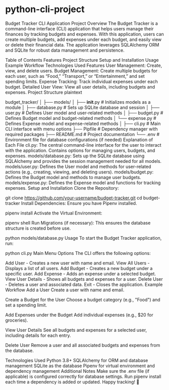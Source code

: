 # python-cli-project
Budget Tracker CLI Application
Project Overview
The Budget Tracker is a command-line interface (CLI) application that helps users manage their finances by tracking budgets and expenses. With this application, users can create multiple budgets, add expenses under each budget, and easily view or delete their financial data. The application leverages SQLAlchemy ORM and SQLite for robust data management and persistence.

Table of Contents
Features
Project Structure
Setup and Installation
Usage
Example Workflow
Technologies Used
Features
User Management: Create, view, and delete users.
Budget Management: Create multiple budgets for each user, such as “Food,” “Transport,” or “Entertainment,” and set spending limits.
Expense Tracking: Track individual expenses under each budget.
Detailed User View: View all user details, including budgets and expenses.
Project Structure
plaintext

budget_tracker/
│
├── models/
│   ├── __init__.py           # Initializes models as a module
│   ├── database.py           # Sets up SQLite database and session
│   ├── user.py               # Defines User model and user-related methods
│   ├── budget.py             # Defines Budget model and budget-related methods
│   └── expense.py            # Defines Expense model and expense-related methods
│
├── cli.py                    # Main CLI interface with menu options
├── Pipfile                   # Dependency manager with required packages
├── README.md                 # Project documentation
└── .env                      # Environment file for database configurations (if needed)
Explanation of Each File
cli.py: The central command-line interface for the user to interact with the application. Contains options for managing users, budgets, and expenses.
models/database.py: Sets up the SQLite database using SQLAlchemy and provides the session management needed for all models.
models/user.py: Defines the User model and methods for user-related actions (e.g., creating, viewing, and deleting users).
models/budget.py: Defines the Budget model and methods to manage user budgets.
models/expense.py: Defines the Expense model and functions for tracking expenses.
Setup and Installation
Clone the Repository:

git clone https://github.com/your-username/budget-tracker.git
cd budget-tracker
Install Dependencies: Ensure you have Pipenv installed.

pipenv install
Activate the Virtual Environment:

pipenv shell
Run Migrations (if necessary): This ensures the database structure is created before use.

python models/database.py
Usage
To start the Budget Tracker application, run:

python cli.py
Main Menu Options
The CLI offers the following options:

Add User - Creates a new user with name and email.
View All Users - Displays a list of all users.
Add Budget - Creates a new budget under a specific user.
Add Expense - Adds an expense under a selected budget.
View User Details - Shows all budgets and expenses for a user.
Delete User - Deletes a user and associated data.
Exit - Closes the application.
Example Workflow
Add a User
Create a user with name and email.

Create a Budget for the User
Choose a budget category (e.g., "Food") and set a spending limit.

Add Expenses under the Budget
Add individual expenses (e.g., $20 for groceries).

View User Details
See all budgets and expenses for a selected user, including details for each entry.

Delete User
Remove a user and all associated budgets and expenses from the database.

Technologies Used
Python 3.8+
SQLAlchemy for ORM and database management
SQLite as the database
Pipenv for virtual environment and dependency management
Additional Notes
Make sure the .env file (if applicable) is configured correctly for database settings.
Run pipenv install each time a dependency is added or updated.
Happy tracking! 🎉
